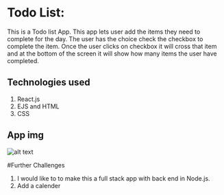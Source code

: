 # Todo List:

This is a Todo list App. This app lets user add the items they need to complete for the day. The user has the choice check the checkbox to complete the item. Once the user clicks on checkbox it will cross that item and at the bottom of the screen it will show how many items the user have completed.

## Technologies used
1. React.js
2. EJS and HTML
3. CSS

## App img
![alt text](public/img/todo2.png)

#Further Challenges 
1. I would like to to make this a full stack app with back end in Node.js. 
2. Add a calender
